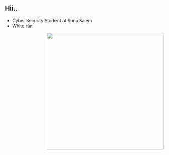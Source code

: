 ## Hii.. 

- Cyber Security Student at Sona Salem 
- White Hat 
<img align="right" width="370" hight="290" src="https://www.google.com/url?sa=i&url=https%3A%2F%2Fgeektyper.com%2F&psig=AOvVaw2VGEDjEoD0NNOWeRV899xV&ust=1721279884576000&source=images&cd=vfe&opi=89978449&ved=0CBAQjRxqFwoTCMDJ_7SprYcDFQAAAAAdAAAAABBR">
